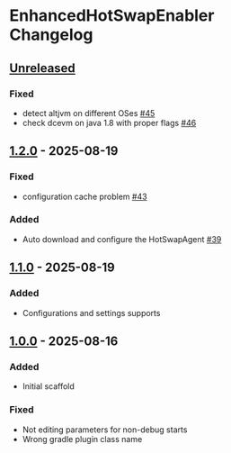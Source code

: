 <!-- Keep a Changelog guide -> https://keepachangelog.com -->

# EnhancedHotSwapEnabler Changelog

## [Unreleased]

### Fixed

- detect altjvm on different OSes [#45](https://github.com/ghostflyby/IntelliJ-Plugins/pull/45)
- check dcevm on java 1.8 with proper flags [#46](https://github.com/ghostflyby/IntelliJ-Plugins/pull/46)

## [1.2.0] - 2025-08-19

### Fixed

- configuration cache problem [#43](https://github.com/ghostflyby/IntelliJ-Plugins/issues/43)

### Added

- Auto download and configure the HotSwapAgent [#39](https://github.com/ghostflyby/IntelliJ-Plugins/pull/39)

## [1.1.0] - 2025-08-19

### Added

- Configurations and settings supports

## [1.0.0] - 2025-08-16

### Added

- Initial scaffold

### Fixed

- Not editing parameters for non-debug starts
- Wrong gradle plugin class name

[Unreleased]: https://github.com/ghostflyby/IntelliJ-Plugins/compare/v1.2.0...HEAD
[1.2.0]: https://github.com/ghostflyby/IntelliJ-Plugins/compare/v1.1.0...v1.2.0
[1.1.0]: https://github.com/ghostflyby/IntelliJ-Plugins/compare/v1.0.0...v1.1.0
[1.0.0]: https://github.com/ghostflyby/IntelliJ-Plugins/commits/v1.0.0
